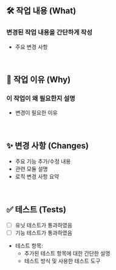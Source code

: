 ## 🛠️ 작업 내용 (What)
### 변경된 작업 내용을 간단하게 작성
- 주요 변경 사항

<br>

## 📌 작업 이유 (Why)
### 이 작업이 왜 필요한지 설명
- 변경이 필요한 이유

<br>

## ✨ 변경 사항 (Changes)
- 주요 기능 추가/수정 내용
- 관련 모듈 설명
- 로직 변경 사항 요약

<br>

## ✅ 테스트 (Tests)
- [ ] 유닛 테스트가 통과하였음
- [ ] 기능 테스트가 통과하였음
- 테스트 항목:
  - 추가된 테스트 항목에 대한 간단한 설명
  - 테스트 방식 및 사용한 테스트 도구
